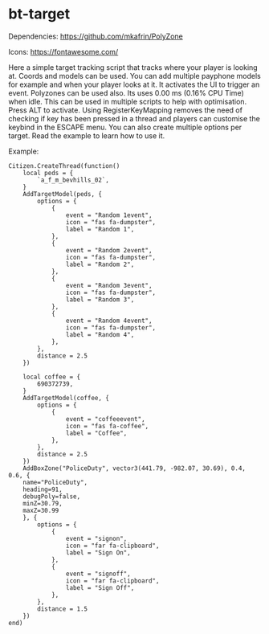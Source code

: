 # bt-target
 
Dependencies: https://github.com/mkafrin/PolyZone

Icons: https://fontawesome.com/

Here a simple target tracking script that tracks where your player is looking at. Coords and models can be used. You can add multiple payphone models for example and when your player looks at it. It activates the UI to trigger an event. Polyzones can be used also. Its uses 0.00 ms (0.16% CPU Time) when idle. This can be used in multiple scripts to help with optimisation. Press ALT to activate. Using RegisterKeyMapping removes the need of checking if key has been pressed in a thread and players can customise the keybind in the ESCAPE menu. You can also create multiple options per target. Read the example to learn how to use it.

Example: 

```
Citizen.CreateThread(function()
    local peds = {
        `a_f_m_bevhills_02`,
    }
    AddTargetModel(peds, {
        options = {
            {
                event = "Random 1event",
                icon = "fas fa-dumpster",
                label = "Random 1",
            },
            {
                event = "Random 2event",
                icon = "fas fa-dumpster",
                label = "Random 2",
            },
            {
                event = "Random 3event",
                icon = "fas fa-dumpster",
                label = "Random 3",
            },
            {
                event = "Random 4event",
                icon = "fas fa-dumpster",
                label = "Random 4",
            },
        },
        distance = 2.5
    })

    local coffee = {
        690372739,
    }
    AddTargetModel(coffee, {
        options = {
            {
                event = "coffeeevent",
                icon = "fas fa-coffee",
                label = "Coffee",
            },
        },
        distance = 2.5
    })
    AddBoxZone("PoliceDuty", vector3(441.79, -982.07, 30.69), 0.4, 0.6, {
	name="PoliceDuty",
	heading=91,
	debugPoly=false,
	minZ=30.79,
	maxZ=30.99
    }, {
        options = {
            {
                event = "signon",
                icon = "far fa-clipboard",
                label = "Sign On",
            },
            {
                event = "signoff",
                icon = "far fa-clipboard",
                label = "Sign Off",
            },
        },
        distance = 1.5
    })
end)
```
